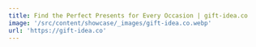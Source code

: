 ```yaml
---
title: Find the Perfect Presents for Every Occasion | gift-idea.co
image: '/src/content/showcase/_images/gift-idea.co.webp'
url: 'https://gift-idea.co'
---
```

